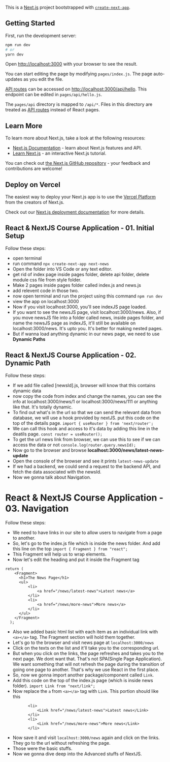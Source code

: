 This is a [Next.js](https://nextjs.org/) project bootstrapped with [`create-next-app`](https://github.com/vercel/next.js/tree/canary/packages/create-next-app).

## Getting Started

First, run the development server:

```bash
npm run dev
# or
yarn dev
```

Open [http://localhost:3000](http://localhost:3000) with your browser to see the result.

You can start editing the page by modifying `pages/index.js`. The page auto-updates as you edit the file.

[API routes](https://nextjs.org/docs/api-routes/introduction) can be accessed on [http://localhost:3000/api/hello](http://localhost:3000/api/hello). This endpoint can be edited in `pages/api/hello.js`.

The `pages/api` directory is mapped to `/api/*`. Files in this directory are treated as [API routes](https://nextjs.org/docs/api-routes/introduction) instead of React pages.

## Learn More

To learn more about Next.js, take a look at the following resources:

- [Next.js Documentation](https://nextjs.org/docs) - learn about Next.js features and API.
- [Learn Next.js](https://nextjs.org/learn) - an interactive Next.js tutorial.

You can check out [the Next.js GitHub repository](https://github.com/vercel/next.js/) - your feedback and contributions are welcome!

## Deploy on Vercel

The easiest way to deploy your Next.js app is to use the [Vercel Platform](https://vercel.com/new?utm_medium=default-template&filter=next.js&utm_source=create-next-app&utm_campaign=create-next-app-readme) from the creators of Next.js.

Check out our [Next.js deployment documentation](https://nextjs.org/docs/deployment) for more details.


## React & NextJS Course Application - 01. Initial Setup


Follow these steps:

- open terminal
- run command ``` npx create-next-app next-news ```
- Open the folder into VS Code or any text editor.
- get rid of index page inside pages folder, delete api folder, delete module css file from style folder.
- Make 2 pages inside pages folder called index.js and news.js
- add relevent code in those two.
- now open terminal and run the project using this command ```npm run dev```
- view the app on localhost:3000
- Now if you visit localhost:3000, you'll see indexJS page loaded.
- If you want to see the newsJS page, visit localhost:3000/news. Also, if you move newsJS file into a folder called news, inside pages folder, and name the newsJS page as indexJS, it'll still be available on localhost:3000/news. It's upto you. It's better for making nested pages.
- But if wanna load anything dynamic in our news page, we need to use <strong>Dynamic Paths</strong>


## React & NextJS Course Application - 02. Dynamic Path 


Follow these steps:

- If we add file called [newsId].js, browser will know that this contains dynamic data
- now copy the code from index and change the names, you can see the info at localhost:3000/news/1 or localhost:3000/news/111 or anything like that. It's totally dynamic. 
- To find out what's in the url so that we can send the relevant data from database, we will use a hook provided by nextJS. put this code on the top of the details page. ``` import { useRouter } from 'next/router'; ```
- We can call this hook and access to it's data by adding this line in the deatils page. ``` const router = useRouter(); ``` 
- To get the url news link from browser, we can use this to see if we can access the data or not ``` console.log(router.query.newsId); ```
- Now go to the browser and browse <strong>localhost:3000/news/latest-news-update</strong>
- Open the console of the browser and see it prints ``` latest-news-update ```
- If we had a backend, we could send a request to the  backend API, and fetch the data associated with the newsId.
- Now we gonna talk about Navigation.

# React & NextJS Course Application - 03. Navigation 


Follow these steps:

- We need to have links in our site to allow users to navigate from a page to another.
- So, let's go to the index.js file which is inside the news folder. And add this line on the top ``` import { Fragment } from "react"; ``` 
- This Fragment will help us to wrap elements. 
- Now let's edit the heading and put it inside the Fragment tag 

``` 
return (
    <Fragment>
      <h1>The News Page</h1>
      <ul>
          <li>
              <a href="/news/latest-news">Latest news</a> 
          </li>
          <li>
              <a href="/news/more-news">More news</a> 
          </li>
      </ul>
    </Fragment>
  );
``` 
- Also we added basic html list with each item as an individual link with ``` <a></a> ``` tag. The Fragment section will hold them together. 
- Let's go to the browser and visit news page at ``` localhost:3000/news ``` 
- Click on the texts on the list and it'll take you to the corresponding url. 
- But when you click on the links, the page refreshes and takes you to the next page. We dont want that. That's not SPA(Single Page Application). We want something that will not refresh the page during the transition of going one page to another. That's why we use React in the first place.
- So, now we gonna import another package/component called ``` Link ```.
- Add this code on the top of the index.js page (which is inside news folder). ``` import Link from "next/link"; ```
- Now replace the ``` a ``` from ``` <a></a> ``` tag with ``` Link ```. This portion should like this

``` 
          <li>
              <Link href="/news/latest-news">Latest news</Link> 
          </li>
          <li>
              <Link href="/news/more-news">More news</Link> 
          </li>
``` 
- Now save it and visit ``` localhost:3000/news ``` again and click on the links. They go to the url without refreshing the page. 
- Those were the basic stuffs. 
- Now we gonna dive deep into the Advanced stuffs of NextJS. 
